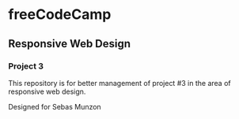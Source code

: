 # freeCodeCamp
## Responsive Web Design
### Project 3

This repository is for better management of project #3 in the area of responsive web design.

Designed for Sebas Munzon